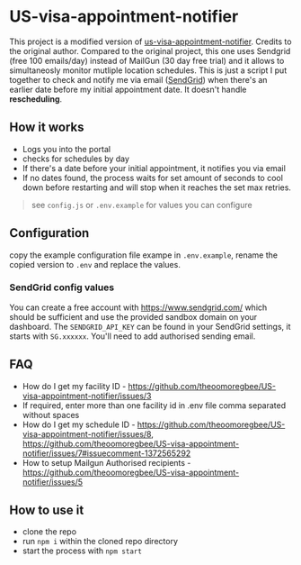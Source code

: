 # US-visa-appointment-notifier
This project is a modified version of [us-visa-appointment-notifier](https://github.com/theoomoregbee/US-visa-appointment-notifier). Credits to the original author.
Compared to the original project, this one uses Sendgrid (free 100 emails/day) instead of MailGun (30 day free trial) and it allows to simultaneosly monitor mutliple location schedules.
This is just a script I put together to check and notify me via email ([SendGrid](https://sendgrid.com/)) when there's an earlier date before my initial appointment date. It doesn't handle **rescheduling**.

## How it works

* Logs you into the portal
* checks for schedules by day
* If there's a date before your initial appointment, it notifies you via email
* If no dates found, the process waits for set amount of seconds to cool down before restarting and will stop when it reaches the set max retries.

> see `config.js` or `.env.example` for values you can configure

## Configuration

copy the example configuration file exampe in `.env.example`, rename the copied version to `.env` and replace the values.

### SendGrid config values

You can create a free account with https://www.sendgrid.com/ which should be sufficient and use the provided sandbox domain on your dashboard. The `SENDGRID_API_KEY` can be found in your SendGrid settings, it starts with `SG.xxxxxx`. You'll need to add authorised sending email.


## FAQ

* How do I get my facility ID - https://github.com/theoomoregbee/US-visa-appointment-notifier/issues/3
* If required, enter more than one facility id in .env file comma separated without spaces
* How do I get my schedule ID - https://github.com/theoomoregbee/US-visa-appointment-notifier/issues/8, https://github.com/theoomoregbee/US-visa-appointment-notifier/issues/7#issuecomment-1372565292
* How to setup Mailgun Authorised recipients - https://github.com/theoomoregbee/US-visa-appointment-notifier/issues/5

## How to use it

* clone the repo
* run `npm i` within the cloned repo directory
* start the process with `npm start`
